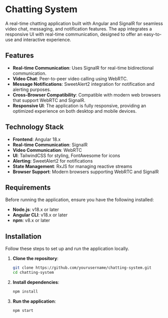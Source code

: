 # Chatting System

A real-time chatting application built with Angular and SignalR for seamless video chat, messaging, and notification features. The app integrates a responsive UI with real-time communication, designed to offer an easy-to-use and interactive experience.

## Features

- **Real-time Communication**: Uses SignalR for real-time bidirectional communication.
- **Video Chat**: Peer-to-peer video calling using WebRTC.
- **Message Notifications**: SweetAlert2 integration for notification and alerting purposes.
- **Cross-Browser Compatibility**: Compatible with modern web browsers that support WebRTC and SignalR.
- **Responsive UI**: The application is fully responsive, providing an optimized experience on both desktop and mobile devices.

## Technology Stack

- **Frontend**: Angular 18.x
- **Real-time Communication**: SignalR
- **Video Communication**: WebRTC
- **UI**: TailwindCSS for styling, FontAwesome for icons
- **Alerting**: SweetAlert2 for notifications
- **State Management**: RxJS for managing reactive streams
- **Browser Support**: Modern browsers supporting WebRTC and SignalR

## Requirements

Before running the application, ensure you have the following installed:

- **Node.js**: v18.x or later
- **Angular CLI**: v18.x or later
- **npm**: v8.x or later

## Installation

Follow these steps to set up and run the application locally.

1. **Clone the repository**:

   ```bash
   git clone https://github.com/yourusername/chatting-system.git
   cd chatting-system
   ```

2. **Install dependencies**:

   ```bash
   npm install
   ```

3. **Run the application**:

   ```bash
   npm start
   ```
